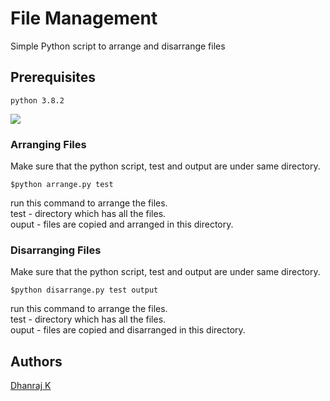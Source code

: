 # File Management

Simple Python script to arrange and disarrange files

## Prerequisites

```
python 3.8.2
```
![](https://github.com/DH4NRAJ/File_Management)
### Arranging Files

Make sure that the python script, test and output are under same directory. 

```
$python arrange.py test
```
run this command to arrange the files.  
test - directory which has all the files.  
ouput - files are copied and arranged in this directory.


### Disarranging Files


Make sure that the python script, test and output are under same directory. 

```
$python disarrange.py test output
```
run this command to arrange the files.  
test - directory which has all the files.  
ouput - files are copied and disarranged in this directory.

## Authors

  [Dhanraj K](https://github.com/DH4NRAJ)
